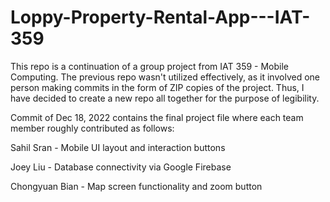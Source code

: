 # Loppy-Property-Rental-App---IAT-359
This repo is a continuation of a group project from IAT 359 - Mobile Computing. The previous repo wasn't utilized effectively, as it involved one person making commits in the form of ZIP copies of the project. Thus, I have decided to create a new repo all together for the purpose of legibility. 

Commit of Dec 18, 2022 contains the final project file where each team member roughly contributed as follows:


Sahil Sran - Mobile UI layout and interaction buttons

Joey Liu - Database connectivity via Google Firebase

Chongyuan Bian - Map screen functionality and zoom button
